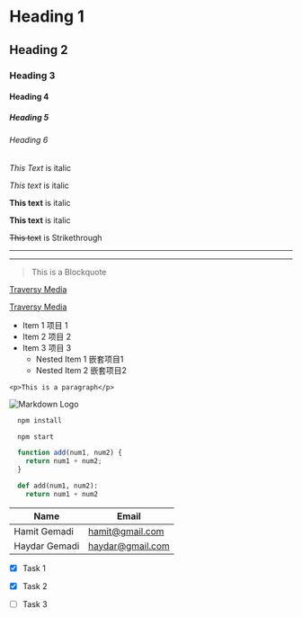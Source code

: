 <!-- Headings 标题-->
# Heading 1
## Heading 2
### Heading 3
#### Heading 4
##### Heading 5
###### Heading 6



<!-- Italics 斜体字 -->
*This Text* is italic

_This text_ is italic


<!-- Strong 强大-->
**This text** is italic

__This text__ is italic


<!-- Strikethrough 删除线-->
~~This text~~ is Strikethrough


<!-- Horizontal Rule 水平尺-->

---

___

<!-- Blockquote 块引用-->
> This is a Blockquote

<!-- Likes 链接-->
[Traversy Media](http://www.traversymedia.com)

[Traversy Media](http://www.traversymedia.com
"Traversy Media")


<!-- UL -->
* Item 1 项目 1
* Item 2 项目 2
* Item 3 项目 3
  * Nested Item 1  嵌套项目1
  * Nested Item 2  嵌套项目2


<!-- Inline Code Block 内联代码块-->
`<p>This is a paragraph</p>`



<!-- Images -->
![Markdown Logo](https://markdown-here.com/img/icon256.png)


<!-- Github Markdown -->



<!-- Code Blocks -->
```bash
  npm install

  npm start
```

```javascript
  function add(num1, num2) {
    return num1 + num2;
  }
```  

```python
  def add(num1, num2): 
    return num1 + num2
```  

<!-- Tables 表-->
| Name          | Email            |
| ------------- | --------------   |
| Hamit Gemadi  | hamit@gmail.com  |
| Haydar Gemadi | haydar@gmail.com |


<!-- Task Lists 任务清单-->
* [x] Task 1
* [x] Task 2
* [ ] Task 3
 

